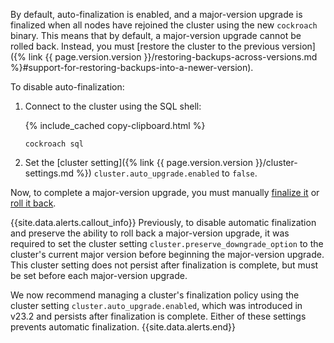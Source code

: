 By default, auto-finalization is enabled, and a major-version upgrade is finalized when all nodes have rejoined the cluster using the new `cockroach` binary. This means that by default, a major-version upgrade cannot be rolled back. Instead, you must [restore the cluster to the previous version]({% link {{ page.version.version }}/restoring-backups-across-versions.md %}#support-for-restoring-backups-into-a-newer-version).

To disable auto-finalization:

1. Connect to the cluster using the SQL shell:

    {% include_cached copy-clipboard.html %}
    ~~~ shell
    cockroach sql
    ~~~

1. Set the [cluster setting]({% link {{ page.version.version }}/cluster-settings.md %}) `cluster.auto_upgrade.enabled` to `false`.

Now, to complete a major-version upgrade, you must manually [finalize it](#finalize-a-major-version-upgrade) or [roll it back]({#roll-back-a-major-version-upgrade).

{{site.data.alerts.callout_info}}
Previously, to disable automatic finalization and preserve the ability to roll back a major-version upgrade, it was required to set the cluster setting `cluster.preserve_downgrade_option` to the cluster's current major version before beginning the major-version upgrade. This cluster setting does not persist after finalization is complete, but must be set before each major-version upgrade.

We now recommend managing a cluster's finalization policy using the cluster setting `cluster.auto_upgrade.enabled`, which was introduced in v23.2 and persists after finalization is complete. Either of these settings prevents automatic finalization.
{{site.data.alerts.end}}
